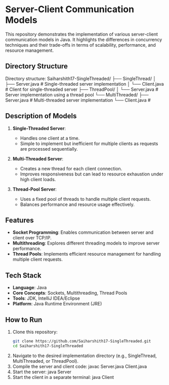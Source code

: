 # Server-Client Communication Models

This repository demonstrates the implementation of various server-client communication models in Java. It highlights the differences in concurrency techniques and their trade-offs in terms of scalability, performance, and resource management.

## Directory Structure
Directory structure:
Saiharshith17-SingleThreaded/ ├── SingleThread/ │ ├── Server.java # Single-threaded server implementation │ └── Client.java # Client for single-threaded server ├── ThreadPool/ │ └── Server.java # Server implementation using a thread pool └── MultiThreaded/ ├── Server.java # Multi-threaded server implementation └── Client.java #


## Description of Models
1. **Single-Threaded Server**:
   - Handles one client at a time.
   - Simple to implement but inefficient for multiple clients as requests are processed sequentially.

2. **Multi-Threaded Server**:
   - Creates a new thread for each client connection.
   - Improves responsiveness but can lead to resource exhaustion under high client loads.

3. **Thread-Pool Server**:
   - Uses a fixed pool of threads to handle multiple client requests.
   - Balances performance and resource usage effectively.

## Features
- **Socket Programming**: Enables communication between server and client over TCP/IP.
- **Multithreading**: Explores different threading models to improve server performance.
- **Thread Pools**: Implements efficient resource management for handling multiple client requests.

## Tech Stack
- **Language**: Java
- **Core Concepts**: Sockets, Multithreading, Thread Pools
- **Tools**: JDK, IntelliJ IDEA/Eclipse
- **Platform**: Java Runtime Environment (JRE)

## How to Run
1. Clone this repository:
   ```bash
   git clone https://github.com/Saiharshith17-SingleThreaded.git
   cd Saiharshith17-SingleThreaded
2. Navigate to the desired implementation directory (e.g., SingleThread, MultiThreaded, or ThreadPool).
3. Compile the server and client code:
javac Server.java Client.java
4. Start the server:
java Server
5. Start the client in a separate terminal:
   java Client
